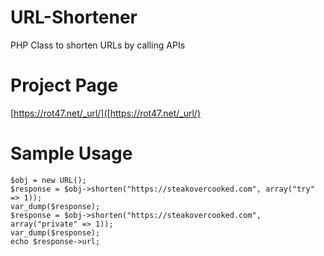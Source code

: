 # URL-Shortener
PHP Class to shorten URLs by calling APIs

# Project Page
[https://rot47.net/_url/]([https://rot47.net/_url/)

# Sample Usage

    $obj = new URL();
    $response = $obj->shorten("https://steakovercooked.com", array("try" => 1));
    var_dump($response);
    $response = $obj->shorten("https://steakovercooked.com", array("private" => 1));
    var_dump($response);  
    echo $response->url;
